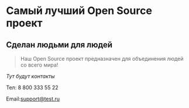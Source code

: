 # Самый лучший Open Source проект

## Сделан людьми для людей

> Наш Open Source проект предназначен для объединения людей со всего мира!

_Тут будут контакты_




Тел: 8 800 333 55 22

Email:[support@test.ru](support@test.ru)
